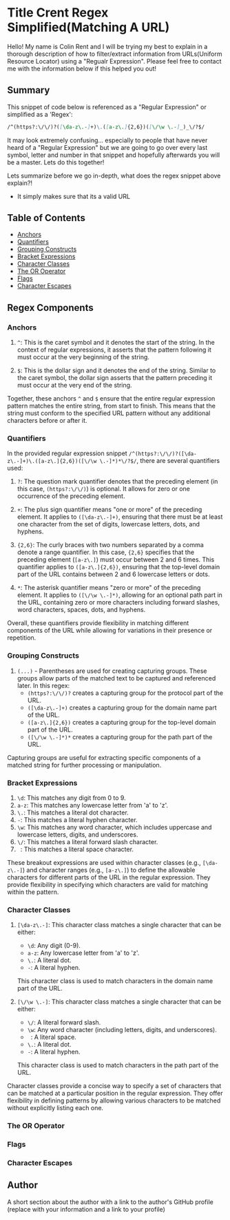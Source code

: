 # Title Crent Regex Simplified(Matching A URL)

Hello! My name is Colin Rent and I will be trying my best to explain in a thorough description of how to filter/extract information from URLs(Uniform Resource Locator) using a "Regualr Expression". Please feel free to contact me with the information below if this helped you out!

## Summary

This snippet of code below is referenced as a "Regular Expression" or simplified as a 'Regex':

```md
/^(https?:\/\/)?([\da-z\.-]+)\.([a-z\.]{2,6})([\/\w \.-]_)_\/?$/
```

It may look extremely confusing... especially to people that have never heard of a "Regular Expression" but we are going to go over every last symbol, letter and number in that snippet and hopefully afterwards you will be a master. Lets do this together!

Lets summarize before we go in-depth, what does the regex snippet above explain?!

- It simply makes sure that its a valid URL

## Table of Contents

- [Anchors](#anchors)
- [Quantifiers](#quantifiers)
- [Grouping Constructs](#grouping-constructs)
- [Bracket Expressions](#bracket-expressions)
- [Character Classes](#character-classes)
- [The OR Operator](#the-or-operator)
- [Flags](#flags)
- [Character Escapes](#character-escapes)

## Regex Components

### Anchors

1. `^`: This is the caret symbol and it denotes the start of the string. In the context of regular expressions, it asserts that the pattern following it must occur at the very beginning of the string.

2. `$`: This is the dollar sign and it denotes the end of the string. Similar to the caret symbol, the dollar sign asserts that the pattern preceding it must occur at the very end of the string.

Together, these anchors `^` and `$` ensure that the entire regular expression pattern matches the entire string, from start to finish. This means that the string must conform to the specified URL pattern without any additional characters before or after it.

### Quantifiers

In the provided regular expression snippet `/^(https?:\/\/)?([\da-z\.-]+)\.([a-z\.]{2,6})([\/\w \.-]*)*\/?$/`, there are several quantifiers used:

1. `?`: The question mark quantifier denotes that the preceding element (in this case, `(https?:\/\/)`) is optional. It allows for zero or one occurrence of the preceding element.

2. `+`: The plus sign quantifier means "one or more" of the preceding element. It applies to `([\da-z\.-]+)`, ensuring that there must be at least one character from the set of digits, lowercase letters, dots, and hyphens.

3. `{2,6}`: The curly braces with two numbers separated by a comma denote a range quantifier. In this case, `{2,6}` specifies that the preceding element (`[a-z\.]`) must occur between 2 and 6 times. This quantifier applies to `([a-z\.]{2,6})`, ensuring that the top-level domain part of the URL contains between 2 and 6 lowercase letters or dots.

4. `*`: The asterisk quantifier means "zero or more" of the preceding element. It applies to `([\/\w \.-]*)`, allowing for an optional path part in the URL, containing zero or more characters including forward slashes, word characters, spaces, dots, and hyphens.

Overall, these quantifiers provide flexibility in matching different components of the URL while allowing for variations in their presence or repetition.

### Grouping Constructs

1. `(...)` - Parentheses are used for creating capturing groups. These groups allow parts of the matched text to be captured and referenced later. In this regex:
   - `(https?:\/\/)?` creates a capturing group for the protocol part of the URL.
   - `([\da-z\.-]+)` creates a capturing group for the domain name part of the URL.
   - `([a-z\.]{2,6})` creates a capturing group for the top-level domain part of the URL.
   - `([\/\w \.-]*)*` creates a capturing group for the path part of the URL.

Capturing groups are useful for extracting specific components of a matched string for further processing or manipulation.

### Bracket Expressions

1. `\d`: This matches any digit from 0 to 9.
2. `a-z`: This matches any lowercase letter from 'a' to 'z'.
3. `\.`: This matches a literal dot character.
4. `-`: This matches a literal hyphen character.
5. `\w`: This matches any word character, which includes uppercase and lowercase letters, digits, and underscores.
6. `\/`: This matches a literal forward slash character.
7. ` `: This matches a literal space character.

These breakout expressions are used within character classes (e.g., `[\da-z\.-]`) and character ranges (e.g., `[a-z\.]`) to define the allowable characters for different parts of the URL in the regular expression. They provide flexibility in specifying which characters are valid for matching within the pattern.

### Character Classes

1. `[\da-z\.-]`: This character class matches a single character that can be either:

   - `\d`: Any digit (0-9).
   - `a-z`: Any lowercase letter from 'a' to 'z'.
   - `\.`: A literal dot.
   - `-`: A literal hyphen.

   This character class is used to match characters in the domain name part of the URL.

2. `[\/\w \.-]`: This character class matches a single character that can be either:

   - `\/`: A literal forward slash.
   - `\w`: Any word character (including letters, digits, and underscores).
   - ` `: A literal space.
   - `\.`: A literal dot.
   - `-`: A literal hyphen.

   This character class is used to match characters in the path part of the URL.

Character classes provide a concise way to specify a set of characters that can be matched at a particular position in the regular expression. They offer flexibility in defining patterns by allowing various characters to be matched without explicitly listing each one.

### The OR Operator

### Flags

### Character Escapes

## Author

A short section about the author with a link to the author's GitHub profile (replace with your information and a link to your profile)
